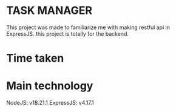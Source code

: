 # TASK MANAGER

This project was made to familiarize me with making restful api in ExpressJS. this project is totally for the backend.

# Time taken

# Main technology

NodeJS: v18.21.1
ExpressJS: v4.17.1
